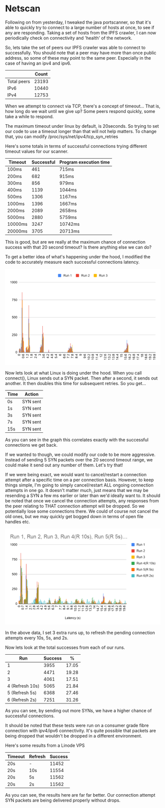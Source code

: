 # Netscan

Following on from yesterday, I tweaked the java portscanner, so that it's able to quickly try to connect to a large number of hosts at once, to see if any are responding.
Taking a set of hosts from the IPFS crawler, I can now periodically check on connectivity and 'health' of the network.

So, lets take the set of peers our IPFS crawler was able to connect to successfully. You should note that a peer may have more than once public address,
so some of these may point to the same peer. Especially in the case of having an ipv4 and ipv6.

|                 | Count |
| --------------- | ----- |
| Total peers     | 23193 |
| IPv6            | 10440 |
| IPv4            | 12753 |

When we attempt to connect via TCP, there's a concept of timeout... That is, how long do we wait until we give up?
Some peers respond quickly, some take a while to respond.

The maximum timeout under linux by default, is 20seconds. So trying to set our code to use a timeout longer than that will not help matters.
To change that, you can modify /proc/sys/net/ipv4/tcp_syn_retries

Here's some totals in terms of successful connections trying different timeout values for our scanner.

| Timeout        | Successful | Program execution time |
| -------------- | ---------- | ---------------------- |
|          100ms |        461 |                  715ms |
|          200ms |        682 |                  915ms |
|          300ms |        856 |                  979ms |
|          400ms |       1139 |                 1044ms |
|          500ms |       1306 |                 1167ms |
|         1000ms |       1396 |                 1667ms |
|         2000ms |       2089 |                 2658ms |
|         5000ms |       2880 |                 5759ms |
|        10000ms |       3247 |                10742ms |
|        20000ms |       3705 |                20713ms |

This is good, but are we really at the maximum chance of connection success with that 20 second timeout? Is there anything else we can do?

To get a better idea of what's happening under the hood, I modified the code to accurately measure each successful connections latency. 

![TCP Connect Latency](/images/tcp_connect_latency.png)

Now lets look at what Linux is doing under the hood.
When you call connect(), Linux sends out a SYN packet. Then after a second, it sends out another. It then doubles this time for subsequent retries.
So you get...

| Time |   Action |
| ---- | -------- |
|   0s | SYN sent |
|   1s | SYN sent |
|   3s | SYN sent |
|   7s | SYN sent |
|  15s | SYN sent |

As you can see in the graph this correlates exactly with the successful connections we get back.

If we wanted to though, we could modify our code to be more aggressive. Instead of sending 5 SYN packets over the 20 second timeout range, we could make it send out any number of them. Let's try that!

If we were being exact, we would want to cancel/restart a connection attempt after a specific time on a per connection basis. However, to keep things simple, I'm going to simply cancel/restart ALL ongoing connection attempts in one go. It doesn't matter much, just means that we may be resending a SYN a few ms earlier or later than we'd ideally want to.
It should be noted that once we cancel the connection attempts, any responses from the peer relating to THAT connection attempt will be dropped. So we potentially lose some connections there. We could of course not cancel the old ones, but we may quickly get bogged down in terms of open file handles etc.

![TCP Connect Latency Refresh](/images/tcp_connect_latency_refresh.png)

In the above data, I set 3 extra runs up, to refresh the pending connection attempts every 10s, 5s, and 2s.

Now lets look at the total successes from each of our runs.

| Run             | Success |      % |
| --------------- | ------- | ------ |
| 1               |    3955 |  17.05 |
| 2               |    4471 |  19.28 |
| 3               |    4061 |  17.51 |
| 4 (Refresh 10s) |    5065 |  21.84 |
| 5 (Refresh 5s)  |    6368 |  27.46 |
| 6 (Refresh 2s)  |    7251 |  31.26 |

As you can see, by sending out more SYNs, we have a higher chance of successful connections.

It should be noted that these tests were run on a consumer grade fibre connection with ipv4/ipv6 connectivity. It's quite possible that packets are being dropped that wouldn't be dropped in a different environment.

Here's some results from a Linode VPS

| Timeout | Refresh | Success |
| ------- | ------- | ------- |
|     20s |       - |   11452 |
|     20s |     10s |   11554 |
|     20s |      5s |   11562 |
|     20s |      2s |   11562 |

As you can see, the results here are far far better. Our connection attempt SYN packets are being delivered properly without drops.
